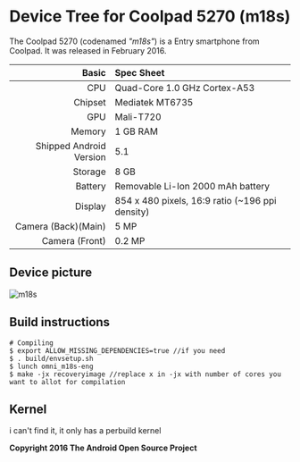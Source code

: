 Device Tree for Coolpad 5270 (m18s)
==========================================

The Coolpad 5270 (codenamed _"m18s"_) is a Entry smartphone from Coolpad.
It was released in February 2016.

| Basic                   | Spec Sheet                                                                                                                     |
| -----------------------:|:------------------------------------------------------------------------------------------------------------------------------ |
| CPU                     | Quad-Core 1.0 GHz Cortex-A53                                                                                                   |
| Chipset                 | Mediatek MT6735                                                                                                                |
| GPU                     | Mali-T720                                                                                                                      |
| Memory                  | 1 GB RAM                                                                                                                       |
| Shipped Android Version | 5.1                                                                                                                            |
| Storage                 | 8 GB                                                                                                                           |
| Battery                 | Removable Li-Ion 2000 mAh battery                                                                                              |
| Display                 | 854 x 480 pixels, 16:9 ratio (~196 ppi density)                                                                                |
| Camera (Back)(Main)     | 5 MP                                                                                                                           |
| Camera (Front)          | 0.2 MP                                                                                                                         |

## Device picture
![m18s](https://www.embargosalobestia.com/_articulos/smartphone-coolpad-5270-android-4g-dual-blanco-0014950.jpg)

## Build instructions

```
# Compiling
$ export ALLOW_MISSING_DEPENDENCIES=true //if you need
$ . build/envsetup.sh
$ lunch omni_m18s-eng
$ make -jx recoveryimage //replace x in -jx with number of cores you want to allot for compilation

```
## Kernel

i can't find it, it only  has a perbuild kernel 

**Copyright 2016 The Android Open Source Project**

